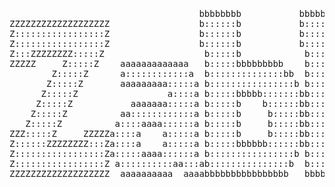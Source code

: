<pre>
  <p align=center>
                                    bbbbbbbb           bbbbbbbb                                        
ZZZZZZZZZZZZZZZZZZZ                 b::::::b           b::::::b              iiii                      
Z:::::::::::::::::Z                 b::::::b           b::::::b             i::::i                     
Z:::::::::::::::::Z                 b::::::b           b::::::b              iiii                      
Z:::ZZZZZZZZ:::::Z                   b:::::b            b:::::b                                        
ZZZZZ     Z:::::Z    aaaaaaaaaaaaa   b:::::bbbbbbbbb    b:::::bbbbbbbbb    iiiiiii xxxxxxx      xxxxxxx
        Z:::::Z      a::::::::::::a  b::::::::::::::bb  b::::::::::::::bb  i:::::i  x:::::x    x:::::x 
       Z:::::Z       aaaaaaaaa:::::a b::::::::::::::::b b::::::::::::::::b  i::::i   x:::::x  x:::::x  
      Z:::::Z                 a::::a b:::::bbbbb:::::::bb:::::bbbbb:::::::b i::::i    x:::::xx:::::x   
     Z:::::Z           aaaaaaa:::::a b:::::b    b::::::bb:::::b    b::::::b i::::i     x::::::::::x    
    Z:::::Z          aa::::::::::::a b:::::b     b:::::bb:::::b     b:::::b i::::i      x::::::::x     
   Z:::::Z          a::::aaaa::::::a b:::::b     b:::::bb:::::b     b:::::b i::::i      x::::::::x     
ZZZ:::::Z     ZZZZZa::::a    a:::::a b:::::b     b:::::bb:::::b     b:::::b i::::i     x::::::::::x    
Z::::::ZZZZZZZZ:::Za::::a    a:::::a b:::::bbbbbb::::::bb:::::bbbbbb::::::bi::::::i   x:::::xx:::::x   
Z:::::::::::::::::Za:::::aaaa::::::a b::::::::::::::::b b::::::::::::::::b i::::::i  x:::::x  x:::::x  
Z:::::::::::::::::Z a::::::::::aa:::ab:::::::::::::::b  b:::::::::::::::b  i::::::i x:::::x    x:::::x 
ZZZZZZZZZZZZZZZZZZZ  aaaaaaaaaa  aaaabbbbbbbbbbbbbbbb   bbbbbbbbbbbbbbbb   iiiiiiiixxxxxxx      xxxxxxx 
  </p>
</pre>
